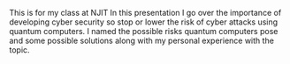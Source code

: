 This is for my class at NJIT In this presentation I go over the importance of developing cyber security so stop or lower the risk of cyber attacks using quantum computers. I named the possible risks quantum computers pose and some possible solutions along with my personal experience with the topic.
